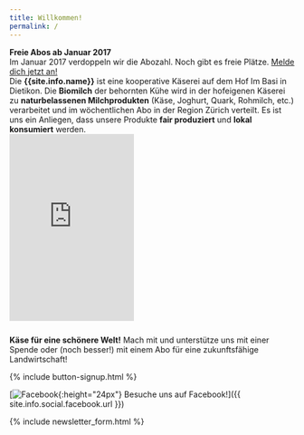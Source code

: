 ```yaml
---
title: Willkommen!
permalink: /
---
```


<div class="alert alert-success" role="alert" data-href="/genossenschaft/#abo-bestellen">
  <div style="font-weight:bold;">Freie Abos ab Januar 2017</div>
  Im Januar 2017 verdoppeln wir die Abozahl. Noch gibt es freie Plätze.
  <a href="/genossenschaft/#abo-bestellen">Melde dich jetzt an!</a>
</div>

<div class="row crowdfounding-info">
  <div class="col-sm-6">
    Die <strong>{{site.info.name}}</strong> ist eine kooperative Käserei auf dem
    Hof Im Basi in Dietikon. Die <strong>Biomilch</strong> der behornten Kühe wird in der
    hofeigenen Käserei zu <strong>naturbelassenen Milchprodukten</strong> (Käse, Joghurt, Quark,
    Rohmilch, etc.) verarbeitet und im wöchentlichen Abo in der Region
    Zürich verteilt. Es ist uns ein Anliegen, dass unsere Produkte <strong>fair produziert</strong>
    und <strong>lokal konsumiert</strong> werden.
  </div>
  <div class="col-sm-6 text-center">
    <div class="hidden-print">
      <iframe width="220" height="330" src="https://www.100-days.net/de/projekt/kaese-fuer-eine-schoene-welt/widget/v2" frameborder="0"></iframe>
    </div>
  </div>
</div>

<div style="margin-top: 25px;" data-href="https://www.100-days.net/de/projekt/kaese-fuer-eine-schoene-welt">
  <strong>Käse für eine schönere Welt!</strong> Mach mit und unterstütze uns mit
  einer Spende oder (noch besser!) mit einem Abo für eine zukunftsfähige Landwirtschaft!
</div>

{% include button-signup.html %}

[![Facebook](images/logos/facebook_avatar.png){:height="24px"} Besuche uns auf Facebook!]({{ site.info.social.facebook.url }})

{% include newsletter_form.html %}
